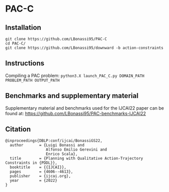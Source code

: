 # PAC-C

## Installation
```
git clone https://github.com/LBonassi95/PAC-C
cd PAC-C/
git clone https://github.com/LBonassi95/downward -b action-constraints
```

## Instructions
Compiling a PAC problem: ``` python3.X launch_PAC_C.py DOMAIN_PATH PROBLEM_PATH OUTPUT_PATH ```

## Benchmarks and supplementary material
Supplementary material and benchmarks used for the IJCAI22 paper can be found at: https://github.com/LBonassi95/PAC-benchmarks-IJCAI22


## Citation

```
@inproceedings{DBLP:conf/ijcai/BonassiGS22,
  author       = {Luigi Bonassi and
                  Alfonso Emilio Gerevini and
                  Enrico Scala},
  title        = {Planning with Qualitative Action-Trajectory Constraints in {PDDL}},
  booktitle    = {{IJCAI}},
  pages        = {4606--4613},
  publisher    = {ijcai.org},
  year         = {2022}
}
```
